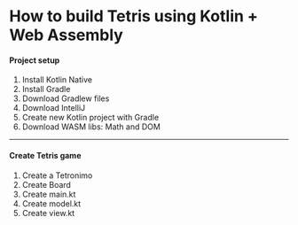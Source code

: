 # How to build Tetris using Kotlin + Web Assembly
#### Project setup
1. Install Kotlin Native
2. Install Gradle
3. Download Gradlew files
4. Download IntelliJ
5. Create new Kotlin project with Gradle
6. Download WASM libs: Math and DOM
-----------------------------------------
#### Create Tetris game
1. Create a Tetronimo
2. Create Board
3. Create main.kt
4. Create model.kt
5. Create view.kt